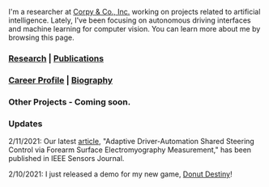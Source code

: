 I'm a researcher at [Corpy & Co., Inc.](https://corpy.co/) working on projects related to artificial intelligence. Lately, I've been focusing on autonomous driving interfaces and machine learning for computer vision. You can learn more about me by browsing this page.  

### [Research](https://www.researchgate.net/profile/Edric_John_Nacpil) | [Publications](https://scholar.google.com/citations?user=VsIG-gcAAAAJ&hl=en)

### [Career Profile](https://www.linkedin.com/in/edric-john-cruz-nacpil-8137a46a/) | [Biography](https://azukipan.github.io/edricjohnnacpil/biography/)

### Other Projects - Coming soon.

### Updates

2/11/2021: Our latest [article](https://www.doi.org/10.1109/JSEN.2020.3035169), "Adaptive Driver-Automation Shared Steering Control via Forearm Surface Electromyography Measurement," has been published in IEEE Sensors Journal.

2/10/2021: I just released a demo for my new game, [Donut Destiny](https://playcanv.as/b/XaJwYdIr/)!
